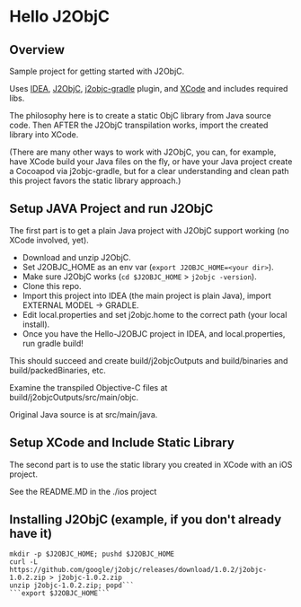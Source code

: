 Hello J2ObjC
============


Overview
--------
Sample project for getting started with J2ObjC.

Uses [IDEA](https://www.jetbrains.com/idea/), [J2ObjC](http://j2objc.org/),
[j2objc-gradle](https://github.com/j2objc-contrib/j2objc-gradle) plugin,
and [XCode](https://developer.apple.com/xcode/) and includes required libs.

The philosophy here is to create a static ObjC library from Java source code.
Then AFTER the J2ObjC transpilation works, import the created library into XCode.

(There are many other ways to work with J2ObjC, you can, for example, have XCode build your
Java files on the fly, or have your Java project create a Cocoapod via j2objc-gradle,
but for a clear understanding and clean path this project favors the static library approach.)


Setup JAVA Project and run J2ObjC
----------------------------------

The first part is to get a plain Java project with J2ObjC support working (no XCode involved, yet).

* Download and unzip J2ObjC.
* Set J2OBJC_HOME as an env var (```export J2OBJC_HOME=<your dir>```).
* Make sure J2ObjC works (```cd $J2OBJC_HOME``` >  ```j2objc -version```).
* Clone this repo.
* Import this project into IDEA (the main project is plain Java), import EXTERNAL MODEL -> GRADLE.
* Edit local.properties and set j2objc.home to the correct path (your local install).
* Once you have the Hello-J2OBJC project in IDEA, and local.properties, run gradle build!

This should succeed and create build/j2objcOutputs and build/binaries and build/packedBinaries, etc.

Examine the transpiled Objective-C files at build/j2objcOutputs/src/main/objc.

Original Java source is at src/main/java.


Setup XCode and Include Static Library
---------------------------------------

The second part is to use the static library you created in XCode with an iOS project.

See the README.MD in the ./ios project



Installing J2ObjC (example, if you don't already have it)
----------------------------------------------------------
  ```J2OBJC_HOME=~/j2objcDist
  mkdir -p $J2OBJC_HOME; pushd $J2OBJC_HOME
  curl -L https://github.com/google/j2objc/releases/download/1.0.2/j2objc-1.0.2.zip > j2objc-1.0.2.zip
  unzip j2objc-1.0.2.zip; popd```
  ```export $J2OBJC_HOME```
